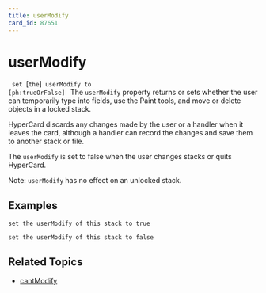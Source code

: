 ```yaml
---
title: userModify
card_id: 87651
---
```


# userModify

<code> set </code>[<code>the</code>]<code> userModify to [ph:trueOrFalse] </code> The <code>userModify</code> property returns or sets whether the user can temporarily type into fields, use the Paint tools, and move or delete objects in a locked stack.

HyperCard discards any changes made by the user or a handler when it leaves the card, although a handler can record the changes and save them to another stack or file. 

 The <code>userModify</code> is set to false when the user changes stacks or quits HyperCard.

Note: <code>userModify</code> has no effect on an unlocked stack. 


## Examples

```
set the userModify of this stack to true

set the userModify of this stack to false
```

## Related Topics

* [cantModify](/HyperTalkReference/properties/cantModify)
